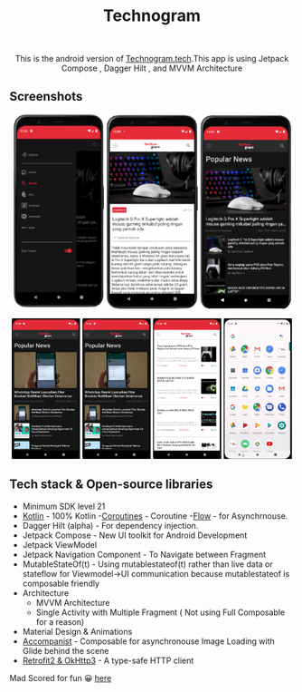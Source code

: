 
<h1 align="center">Technogram</h1></br>
<p align="center">  
This is the android version of <a href="https://technogram.tech">Technogram.tech</a>.This app is using  Jetpack Compose , Dagger Hilt , and MVVM Architecture
</p>

## Screenshots
<p align="center">
<img src="/Preview/ss1.png" width="32%"/>
<img src="/Preview/ss2.png" width="32%"/>
<img src="/Preview/ss3.png" width="32%"/>
</p>
<p align="center">
<img src="/Preview/gif1.gif" width="24%"/>
<img src="/Preview/gif2.gif" width="24%"/>
<img src="/Preview/gif3.gif" width="24%"/>
<img src="/Preview/gif4.gif" width="24%"/>
</p>

## Tech stack & Open-source libraries
- Minimum SDK level 21
- [Kotlin](https://kotlinlang.org/) -  100% Kotlin 
-[Coroutines](https://github.com/Kotlin/kotlinx.coroutines) - Coroutine 
-[Flow](https://kotlin.github.io/kotlinx.coroutines/kotlinx-coroutines-core/kotlinx.coroutines.flow/) - for Asynchrnouse.
- Dagger Hilt (alpha) - For dependency injection.
- Jetpack Compose - New UI toolkit for Android Development
- Jetpack ViewModel 
- Jetpack Navigation Component - To Navigate between Fragment
- MutableStateOf(t) - Using mutablestateof(t) rather than live data or stateflow for Viewmodel->UI communication because mutablestateof is composable friendly
- Architecture
  - MVVM Architecture
  - Single Activity with Multiple Fragment ( Not using Full Composable for a reason)
- Material Design & Animations
- [Accompanist](https://github.com/chrisbanes/accompanist) - Composable for asynchronouse Image Loading with Glide behind the scene
- [Retrofit2 & OkHttp3](https://github.com/square/retrofit) - A type-safe HTTP client



Mad Scored for fun 😀 <a href="https://madscorecard.withgoogle.com/scorecards/162835206/#summary">here</a>





